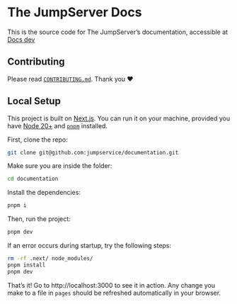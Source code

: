 # The JumpServer Docs

This is the source code for The JumpServer’s documentation, accessible at [Docs dev](https://documentation-git-dev-jumpserversites-projects.vercel.app/)

## Contributing

Please read [`CONTRIBUTING.md`](https://github.com/jumpservice/documentation/blob/dev/CONTRIBUTING.md). Thank you ❤️

## Local Setup

This project is built on [Next.js](https://nextra.site/). You can run it on your machine, provided you have [Node 20+](https://nodejs.org/en/) and [`pnpm`](https://pnpm.io) installed.

First, clone the repo:

```bash
git clone git@github.com:jumpservice/documentation.git
```

Make sure you are inside the folder:

```bash
cd documentation
```

Install the dependencies:

```bash
pnpm i
```

Then, run the project:

```bash
pnpm dev
```

If an error occurs during startup, try the following steps:
```bash
rm -rf .next/ node_modules/
pnpm install
pnpm dev
```

That’s it! Go to http://localhost:3000 to see it in action. Any change you make to a file in `pages` should be refreshed automatically in your browser.
